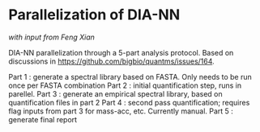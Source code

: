 # Parallelization of DIA-NN

_with input from Feng Xian_

DIA-NN parallelization through a 5-part analysis protocol. Based on discussions in https://github.com/bigbio/quantms/issues/164.

Part 1 : generate a spectral library based on FASTA. Only needs to be run once per FASTA combination
Part 2 : initial quantification step, runs in parellel.
Part 3 : generate an empirical spectral library, based on quantification files in part 2
Part 4 : second pass quantification; requires flag inputs from part 3 for mass-acc, etc. Currently manual.
Part 5 : generate final report

